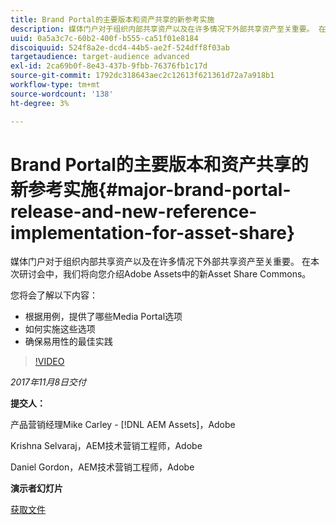 ```yaml
---
title: Brand Portal的主要版本和资产共享的新参考实施
description: 媒体门户对于组织内部共享资产以及在许多情况下外部共享资产至关重要。 在本次研讨会中，我们将向您介绍Adobe Assets中的新Asset Share Commons。
uuid: 0a5a3c7c-60b2-400f-b555-ca51f01e8184
discoiquuid: 524f8a2e-dcd4-44b5-ae2f-524dff8f03ab
targetaudience: target-audience advanced
exl-id: 2ca69b0f-8e43-437b-9fbb-76376fb1c17d
source-git-commit: 1792dc318643aec2c12613f621361d72a7a918b1
workflow-type: tm+mt
source-wordcount: '138'
ht-degree: 3%

---
```


# Brand Portal的主要版本和资产共享的新参考实施{#major-brand-portal-release-and-new-reference-implementation-for-asset-share}

媒体门户对于组织内部共享资产以及在许多情况下外部共享资产至关重要。 在本次研讨会中，我们将向您介绍Adobe Assets中的新Asset Share Commons。

您将会了解以下内容：

* 根据用例，提供了哪些Media Portal选项
* 如何实施这些选项
* 确保易用性的最佳实践

>[!VIDEO](https://video.tv.adobe.com/v/20730/?quality=9)

*2017年11月8日交付*

**提交人：**

产品营销经理Mike Carley - [!DNL AEM Assets]，Adobe

Krishna Selvaraj，AEM技术营销工程师，Adobe

Daniel Gordon，AEM技术营销工程师，Adobe

**演示者幻灯片**

[获取文件](assets/gems+bp-asset+share+nov+8+17+.pdf)
<!--
[Get back to the Overview](https://helpx.adobe.com/experience-manager/kt/eseminars/gems/aem-index.html)
-->
